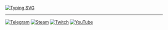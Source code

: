[![Typing SVG](https://readme-typing-svg.herokuapp.com?duration=4096&color=86D3FF&center=true&vCenter=true&multiline=true&width=500&height=70&lines=%22If+I+don't+have+to+do+it%2C+I+won't.;If+I+have+to+do+it%2C+I'll+make+it+quick.%22)](https://git.io/typing-svg)
***
[![Telegram](https://img.shields.io/badge/Telegram-2CA5E0?style=for-the-badge&logo=telegram&logoColor=white)](https://t.me/netherly)
[![Steam](https://img.shields.io/badge/steam-%23000000.svg?style=for-the-badge&logo=steam&logoColor=white)](https://steamcommunity.com/id/dolpce)
[![Twitch](https://img.shields.io/badge/Twitch-%239146FF.svg?style=for-the-badge&logo=Twitch&logoColor=white)](https://twitch.tv/dolpce)
[![YouTube](https://img.shields.io/badge/YouTube-%23FF0000.svg?style=for-the-badge&logo=YouTube&logoColor=white)](https://youtube.com/channel/UC68rIXqjlVimzdI9MRBuvrg)
